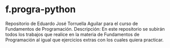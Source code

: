 # f.progra-python
Repositorio de Eduardo José Torruella Aguilar para el curso de Fundamentos de Programación.
Descripción: En este repositorio se subirán todos los trabajos que realice en la materia de Fundamentos de Programación al igual que ejercicios extras con los cuales quiera practicar. 
